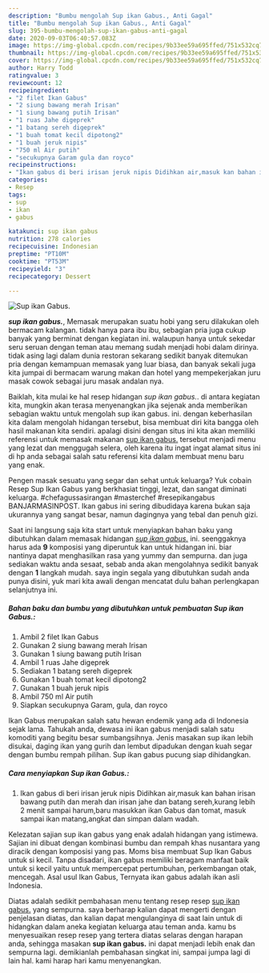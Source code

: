 ```yaml
---
description: "Bumbu mengolah Sup ikan Gabus., Anti Gagal"
title: "Bumbu mengolah Sup ikan Gabus., Anti Gagal"
slug: 395-bumbu-mengolah-sup-ikan-gabus-anti-gagal
date: 2020-09-03T06:40:57.083Z
image: https://img-global.cpcdn.com/recipes/9b33ee59a695ffed/751x532cq70/sup-ikan-gabus-foto-resep-utama.jpg
thumbnail: https://img-global.cpcdn.com/recipes/9b33ee59a695ffed/751x532cq70/sup-ikan-gabus-foto-resep-utama.jpg
cover: https://img-global.cpcdn.com/recipes/9b33ee59a695ffed/751x532cq70/sup-ikan-gabus-foto-resep-utama.jpg
author: Harry Todd
ratingvalue: 3
reviewcount: 12
recipeingredient:
- "2 filet Ikan Gabus"
- "2 siung bawang merah Irisan"
- "1 siung bawang putih Irisan"
- "1 ruas Jahe digeprek"
- "1 batang sereh digeprek"
- "1 buah tomat kecil dipotong2"
- "1 buah jeruk nipis"
- "750 ml Air putih"
- "secukupnya Garam gula dan royco"
recipeinstructions:
- "Ikan gabus di beri irisan jeruk nipis Didihkan air,masuk kan bahan irisan bawang putih dan merah dan irisan jahe dan batang sereh,kurang lebih 2 menit sampai harum,baru masukkan ikan Gabus dan tomat, masuk sampai ikan matang,angkat dan simpan dalam wadah."
categories:
- Resep
tags:
- sup
- ikan
- gabus

katakunci: sup ikan gabus 
nutrition: 278 calories
recipecuisine: Indonesian
preptime: "PT10M"
cooktime: "PT53M"
recipeyield: "3"
recipecategory: Dessert

---
```



![Sup ikan Gabus.](https://img-global.cpcdn.com/recipes/9b33ee59a695ffed/751x532cq70/sup-ikan-gabus-foto-resep-utama.jpg)

<b><i>sup ikan gabus.</i></b>, Memasak merupakan suatu hobi yang seru dilakukan oleh bermacam kalangan. tidak hanya para ibu ibu, sebagian pria juga cukup banyak yang berminat dengan kegiatan ini. walaupun hanya untuk sekedar seru seruan dengan teman atau memang sudah menjadi hobi dalam dirinya. tidak asing lagi dalam dunia restoran sekarang sedikit banyak ditemukan pria dengan kemampuan memasak yang luar biasa, dan banyak sekali juga kita jumpai di bermacam warung makan dan hotel yang mempekerjakan juru masak cowok sebagai juru masak andalan nya.

Baiklah, kita mulai ke hal resep hidangan <i>sup ikan gabus.</i>. di antara kegiatan kita, mungkin akan terasa menyenangkan jika sejenak anda memberikan sebagian waktu untuk mengolah sup ikan gabus. ini. dengan keberhasilan kita dalam mengolah hidangan tersebut, bisa membuat diri kita bangga oleh hasil makanan kita sendiri. apalagi disini dengan situs ini kita akan memiliki referensi untuk memasak makanan <u>sup ikan gabus.</u> tersebut menjadi menu yang lezat dan menggugah selera, oleh karena itu ingat ingat alamat situs ini di hp anda sebagai salah satu referensi kita dalam membuat menu baru yang enak.

Pengen masak sesuatu yang segar dan sehat untuk keluarga? Yuk cobain Resep Sup Ikan Gabus yang berkhasiat tinggi, lezat, dan sangat diminati keluarga. #chefagussasirangan #masterchef #resepikangabus BANJARMASINPOST. Ikan gabus ini sering dibudidaya karena bukan saja ukurannya yang sangat besar, namun dagingnya yang tebal dan penuh gizi.


Saat ini langsung saja kita start untuk menyiapkan bahan baku yang dibutuhkan dalam memasak hidangan <u><i>sup ikan gabus.</i></u> ini. seenggaknya harus ada <b>9</b> komposisi yang diperuntuk kan untuk hidangan ini. biar nantinya dapat menghasilkan rasa yang yummy dan sempurna. dan juga sediakan waktu anda sesaat, sebab anda akan mengolahnya sedikit banyak dengan <b>1</b> langkah mudah. saya ingin segala yang dibutuhkan sudah anda punya disini, yuk mari kita awali dengan mencatat dulu bahan perlengkapan selanjutnya ini.

<!--inarticleads1-->

##### Bahan baku dan bumbu yang dibutuhkan untuk pembuatan Sup ikan Gabus.:

1. Ambil 2 filet Ikan Gabus
1. Gunakan 2 siung bawang merah Irisan
1. Gunakan 1 siung bawang putih Irisan
1. Ambil 1 ruas Jahe digeprek
1. Sediakan 1 batang sereh digeprek
1. Gunakan 1 buah tomat kecil dipotong2
1. Gunakan 1 buah jeruk nipis
1. Ambil 750 ml Air putih
1. Siapkan secukupnya Garam, gula, dan royco


Ikan Gabus merupakan salah satu hewan endemik yang ada di Indonesia sejak lama. Tahukah anda, dewasa ini ikan gabus menjadi salah satu komoditi yang begitu besar sumbangsihnya. Jenis masakan sup ikan lebih disukai, daging ikan yang gurih dan lembut dipadukan dengan kuah segar dengan bumbu rempah pilihan. Sup ikan gabus pucung siap dihidangkan. 

<!--inarticleads2-->

##### Cara menyiapkan Sup ikan Gabus.:

1. Ikan gabus di beri irisan jeruk nipis Didihkan air,masuk kan bahan irisan bawang putih dan merah dan irisan jahe dan batang sereh,kurang lebih 2 menit sampai harum,baru masukkan ikan Gabus dan tomat, masuk sampai ikan matang,angkat dan simpan dalam wadah.


Kelezatan sajian sup ikan gabus yang enak adalah hidangan yang istimewa. Sajian ini dibuat dengan kombinasi bumbu dan rempah khas nusantara yang diracik dengan komposisi yang pas. Moms bisa membuat Sup Ikan Gabus untuk si kecil. Tanpa disadari, ikan gabus memiliki beragam manfaat baik untuk si kecil yaitu untuk mempercepat pertumbuhan, perkembangan otak, mencegah. Asal usul Ikan Gabus, Ternyata ikan gabus adalah ikan asli Indonesia. 

Diatas adalah sedikit pembahasan menu tentang resep resep <u>sup ikan gabus.</u> yang sempurna. saya berharap kalian dapat mengerti dengan penjelasan diatas, dan kalian dapat mengulanginya di saat lain untuk di hidangkan dalam aneka kegiatan keluarga atau teman anda. kamu bs menyesuaikan resep resep yang tertera diatas selaras dengan harapan anda, sehingga masakan <b>sup ikan gabus.</b> ini dapat menjadi lebih enak dan sempurna lagi. demikianlah pembahasan singkat ini, sampai jumpa lagi di lain hal. kami harap hari kamu menyenangkan.
